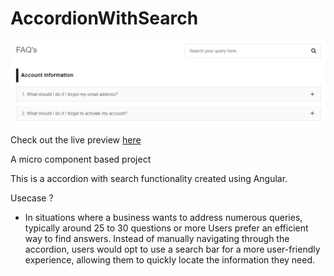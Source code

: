 # AccordionWithSearch
![Alt text](image.png)

Check out the live preview [here](https://6558d2430306dc78a994a8e4--effulgent-fairy-59bcf7.netlify.app/)

A micro component based project

This is a accordion with search functionality created using Angular.

Usecase ?
- In situations where a business wants to address numerous queries, typically around 25 to 30 questions or more     Users prefer an efficient way to find answers. Instead of manually navigating through the accordion, users would opt to use a search bar for a more user-friendly experience, allowing them to quickly locate the information they need.